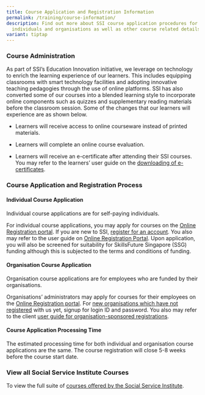 ```yaml
---
title: Course Application and Registration Information
permalink: /training/course-information/
description: Find out more about SSI course application procedures for
  individuals and organisations as well as other course related details here.
variant: tiptap
---
```

<h3><strong>Course Administration</strong></h3>
<p>As part of SSI’s Education Innovation initiative, we leverage on technology
to enrich the learning experience of our learners. This includes equipping
classrooms with smart technology facilities and adopting innovative teaching
pedagogies through the use of online platforms. SSI has also converted
some of our courses into a blended learning style to incorporate online
components such as quizzes and supplementary reading materials before the
classroom session. Some of the changes that our learners will experience
are as shown below.</p>
<ul>
<li>
<p>Learners will receive access to online courseware instead of printed materials.</p>
</li>
<li>
<p>Learners will complete an online course evaluation.</p>
</li>
<li>
<p>Learners will receive an e-certificate after attending their SSI courses.
You may refer to the learners’ user guide on the <a href="https://www.ssi.gov.sg/resources/learnhere/" rel="noopener noreferrer nofollow" target="_blank">downloading of e-certificates</a>.</p>
</li>
</ul>
<h3><strong>Course Application and Registration Process</strong></h3>
<h4><strong>Individual Course Application</strong></h4>
<p>Individual course applications are for self-paying individuals.</p>
<p>For individual course applications, you may apply for courses on the
<a href="https://www.ssi.gov.sg/resources/learnhere/" rel="noopener noreferrer nofollow" target="_blank">Online Registration portal</a>. If you are new to SSI, <a href="https://iltms.ssi.gov.sg/registration#/SignUpforIndividual" rel="noopener noreferrer nofollow" target="_blank">register for an account</a>.
You also may refer to the user guide on <a href="https://www.ssi.gov.sg/resources/learnhere/" rel="noopener noreferrer nofollow" target="_blank">Online Registration Portal</a>.
Upon application, you will also be screened for suitability for SkillsFuture
Singapore (SSG) funding although this is subjected to the terms and conditions
of funding.</p>
<h4><strong>Organisation Course Application</strong></h4>
<p>Organisation course applications are for employees who are funded by their
organisations.</p>
<p>Organisations’ administrators may apply for courses for their employees
on the <a href="https://www.ssi.gov.sg/resources/learnhere/" rel="noopener noreferrer nofollow" target="_blank">Online Registration portal</a>.
For <a href="https://iltms.ssi.gov.sg/registration#/SignUpforIndividual" rel="noopener noreferrer nofollow" target="_blank">new organisations which have not registered</a> with
us yet, signup for login ID and password. You also may refer to the client
<a href="https://www.ssi.gov.sg/resources/learnhere/" rel="noopener noreferrer nofollow" target="_blank">user guide for organisation-sponsored registrations</a>.</p>
<h4><strong>Course Application Processing Time</strong></h4>
<p>The estimated processing time for both individual and organisation course
applications are the same. The course registration will close 5-8 weeks
before the course start date.</p>
<h3>View all Social Service Institute Courses</h3>
<p>To view the full suite of <a href="https://iltms.ssi.gov.sg/registration#/Course" rel="noopener noreferrer nofollow" target="_blank">courses offered by the Social Service Institute</a>.</p>